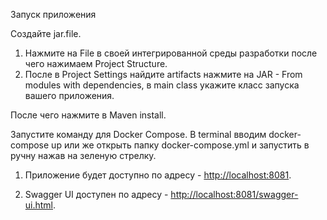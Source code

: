 Запуск приложения

Создайте jar.file.

1. Нажмите на File в своей интегрированной среды разработки после чего нажимаем Project Structure.
2. После в Project Settings найдите artifacts нажмите на JAR - From modules with dependencies, 
в main class укажите класс запуска вашего приложения.

После чего нажмите в Maven install.


Запустите команду для Docker Compose.
В terminal вводим docker-compose up или же открыть папку docker-compose.yml и запустить в ручну нажав на зеленую стрелку. 
1. Приложение будет доступно по адресу -
    [http://localhost:8081](http://localhost:8081).

2. Swagger UI доступен по адресу -
[http://localhost:8081/swagger-ui.html](http://localhost:8081/swagger-ui.html).
